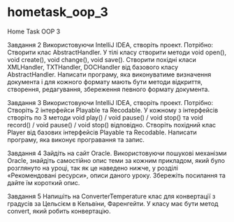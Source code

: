 # hometask_oop_3
Home Task OOP 3


Завдання 2 
Використовуючи IntelliJ IDEA, створіть проект. 
Потрібно: Створити клас AbstractHandler. 
У тілі класу створити методи void open(), void create(), void change(), void save(). 
Створити похідні класи XMLHandler, TXTHandler, DOCHandler від базового класу AbstractHandler. 
Написати програму, яка виконуватиме визначення документа і для кожного формату мають бути методи відкриття, 
створення, редагування, збереження певного формату документа.

Завдання 3 
Використовуючи IntelliJ IDEA, створіть проект. 
Потрібно: Створіть 2 інтерфейси Playable та Recodable. 
У кожному з інтерфейсів створіть по 3 методи void play() / void pause() / void stop() 
та void record() / void pause() / void stop() відповідно. Створіть похідний клас Player 
від базових інтерфейсів Playable та Recodable. Написати програму, яка виконує програвання та запис.

Завдання 4 
Зайдіть на сайт Oracle. Використовуючи пошукові механізми Oracle, 
знайдіть самостійно опис теми за кожним прикладом, який було розглянуто на уроці, 
так як це наведено нижче, у розділі «Рекомендовані ресурси», описи даного уроку. 
Збережіть посилання та дайте їм короткий опис.

Завдання 5
Напишіть на ConverterTemperature клас для конвертації з градусів за Цельсієм в Кельвіни, 
Фаренгейти. У класу має бути метод convert, який робить конвертацію.

